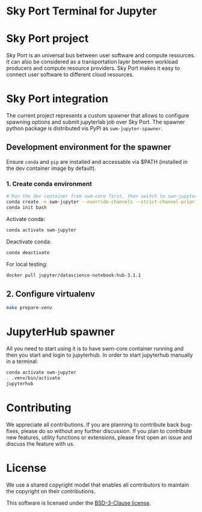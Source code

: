 Sky Port Terminal for Jupyter
=============================

# Sky Port project

Sky Port is an universal bus between user software and compute resources. It can also be considered as a transportation layer between workload producers and compute resource providers. Sky Port makes it easy to connect user software to different cloud resources.

# Sky Port integration

The current project represents a custom spawner that allows to configure spawning options and submit jupyterlab job over Sky Port.
The spawner python package is distributed vis PyPI as `swm-jupyter-spawner`.

## Development environment for the spawner

Ensure `conda` and `pip` are installed and accessable via $PATH (installed in the dev container image by default).

### 1. Create conda environment
```bash
# Run the dev container from swm-core first, then switch to swm-jupyter-term directory
conda create -n swm-jupyter --override-channels --strict-channel-priority -c conda-forge -c anaconda nodejs configurable-http-proxy
conda init bash
```
Activate conda:
```bash
conda activate swm-jupyter
```

Deactivate conda:
```bash
conda deactivate
```

For local testing:
```bash
docker pull jupyter/datascience-notebook:hub-3.1.1
```

## 2. Configure virtualenv
```bash
make prepare-venv
```

# JupyterHub spawner

All you need to start using it is to have swm-core container running and then you start and login to jupyterhub.
In order to start jupyterhub manually in a terminal:
```bash
conda activate swm-jupyter
. .venv/bin/activate
jupyterhub
```

# Contributing

We appreciate all contributions. If you are planning to contribute back bug-fixes, please do so without any further discussion. If you plan to contribute new features, utility functions or extensions, please first open an issue and discuss the feature with us. 

# License

We use a shared copyright model that enables all contributors to maintain the copyright on their contributions.

This software is licensed under the [BSD-3-Clause license](LICENSE).
